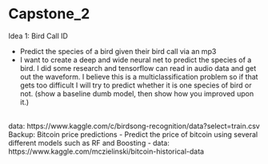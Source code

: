 # Capstone_2
Idea 1: Bird Call ID
- Predict the species of a bird given their bird call via an mp3
- I want to create a deep and wide neural net to predict the species of a bird.  I did some research and tensorflow can read in audio data and get out the waveform.  I believe this is a multiclassification problem so if that gets too difficult I will try to predict whether it is one species of bird or not. (show a baseline dumb model, then show how you improved upon it.) 
<br />
data: https://www.kaggle.com/c/birdsong-recognition/data?select=train.csv
<br />
Backup: Bitcoin price predictions
- Predict the price of bitcoin using several different models such as RF and Boosting
- data:  https://www.kaggle.com/mczielinski/bitcoin-historical-data
